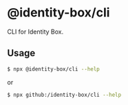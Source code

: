 # @identity-box/cli

CLI for Identity Box.

## Usage

```bash
$ npx @identity-box/cli --help
```

or

```bash
$ npx github:/identity-box/cli --help
```
